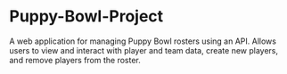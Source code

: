 # Puppy-Bowl-Project
A web application for managing Puppy Bowl rosters using an API. Allows users to view and interact with player and team data, create new players, and remove players from the roster.
